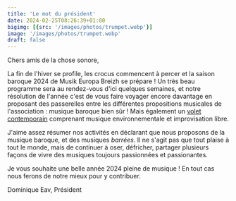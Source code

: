 ```yaml
---
title: 'Le mot du président'
date: 2024-02-25T08:26:39+01:00
bigimg: [{src: '/images/photos/trumpet.webp'}]
image: '/images/photos/trumpet.webp'
draft: false
---
```


Chers amis de la chose sonore,

La fin de l'hiver se profile, les crocus commencent à percer et la
saison baroque 2024 de Musik Europa Breizh se prépare ! Un très beau
programme sera au rendez-vous d'ici quelques semaines, et notre
résolution de l'année c'est de vous faire voyager encore davantage en
proposant des passerelles entre les différentes propositions musicales
de l'association : musique baroque bien sûr ! Mais également un [volet
contemporain](/oumebpo) comprenant musique environnementale et improvisation
libre.

J'aime assez résumer nos activités en déclarant que nous proposons de
la musique baroque, et des musiques *barrées*. Il ne s'agit pas que
tout plaise à tout le monde, mais de continuer à oser, défricher,
partager plusieurs façons de vivre des musiques toujours passionnées
et passionantes.

Je vous souhaite une belle année 2024 pleine de musique ! En tout cas
nous ferons de notre mieux pour y contribuer.

Dominique Eav, Président
